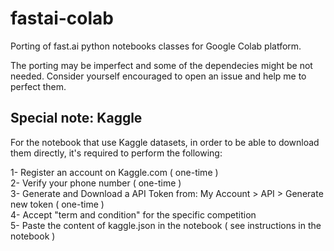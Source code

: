 # fastai-colab
Porting of fast.ai python notebooks classes for Google Colab platform.

The porting may be imperfect and some of the dependecies might be not needed. Consider yourself encouraged to open an issue and help me to perfect them.

## Special note: Kaggle

For the notebook that use Kaggle datasets, in order to be able to download them directly, it's required to perform the following:  
  
1- Register an account on Kaggle.com ( one-time )  
2- Verify your phone number ( one-time )  
3- Generate and Download a API Token from: My Account > API > Generate new token ( one-time )   
4- Accept "term and condition" for the specific competition   
5- Paste the content of kaggle.json in the notebook ( see instructions in the notebook )  

